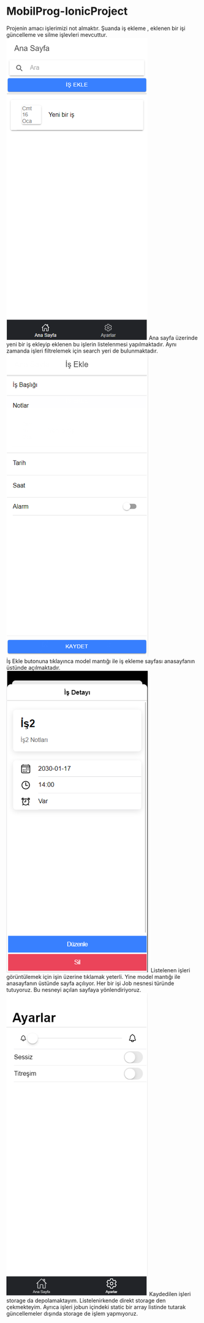 # MobilProg-IonicProject
Projenin amacı işlerimizi not almaktır. 
Şuanda iş ekleme , eklenen bir işi güncelleme ve silme işlevleri mevcuttur.
![Screenshot](Screenshot_38.png)
Ana sayfa üzerinde yeni bir iş ekleyip eklenen bu işlerin listelenmesi yapılmaktadır. Aynı zamanda işleri filtrelemek için search yeri de bulunmaktadır.
![Screenshot1](Screenshot_39.png) <br>
İş Ekle butonuna tıklayınca model mantığı ile iş ekleme sayfası anasayfanın üstünde açılmaktadır. 
![Screenshot2](Screenshot_40.png)
Listelenen işleri görüntülemek için işin üzerine tıklamak yeterli. Yine model mantığı ile anasayfanın üstünde sayfa açılıyor.
Her bir işi Job nesnesi türünde tutuyoruz. Bu nesneyi açılan sayfaya yönlendiriyoruz.
![Screenshot4](Screenshot_41.png)
Kaydedilen işleri storage da depolamaktayım. Listelenirkende direkt storage den çekmekteyim. 
Ayrıca işleri jobun içindeki static bir array listinde tutarak güncellemeler dışında storage de işlem yapmıyoruz.
